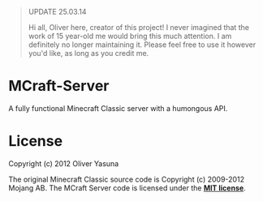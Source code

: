 > UPDATE 25.03.14
>
> Hi all, Oliver here, creator of this project!
> I never imagined that the work of 15 year-old me would bring this much attention.
> I am definitely no longer maintaining it.
> Please feel free to use it however you'd like, as long as you credit me.

MCraft-Server
=============
A fully functional Minecraft Classic server with a humongous API.

License
=======
Copyright (c) 2012 Oliver Yasuna

The original Minecraft Classic source code is Copyright (c) 2009-2012 Mojang AB.
The MCraft Server code is licensed under the <b>[MIT license](http://www.opensource.org/licenses/mit-license.html)</b>.
